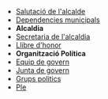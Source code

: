 * [Salutació de l'alcalde](/ajuntament/salutacio-alcalde.html)
* [Dependencies municipals](/ajuntament/dependencies.html)
* **Alcaldia**
* [Secretaria de l'alcaldia](/ajuntament/secretaria-alcaldia.html)
* [Llibre d'honor](/ajuntament/llibre-honor.html)
* **Organització Política**
* [Equip de govern](/ajuntament/equip-govern.html)
* [Junta de govern](/ajuntament/junta-govern.html)
* [Grups politics](/ajuntament/grups-politics.html)
* [Ple](/ajuntament/ple.html)
